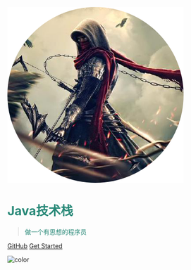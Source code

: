 <!-- logo -->
![logo](static/image/logo.png)

# <font color=#278877>Java技术栈</font>

> <font color=#278877>做一个有思想的程序员</font>

[GitHub](https://github.com/WiQin/ConqureJava)
[Get Started](README.md)

<!-- 背景色 -->
![color](#3b4c54)
